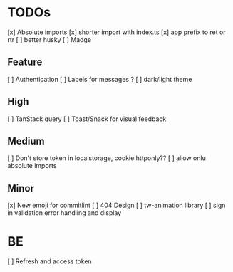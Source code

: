 # TODOs

[x] Absolute imports
[x] shorter import with index.ts
[x] app prefix to ret or rtr
[ ] better husky
[ ] Madge

## Feature

[ ] Authentication
[ ] Labels for messages ?
[ ] dark/light theme

## High

[ ] TanStack query
[ ] Toast/Snack for visual feedback

## Medium

[ ] Don't store token in localstorage, cookie httponly??
[ ] allow onlu absolute imports

## Minor

[x] New emoji for commitlint
[ ] 404 Design
[ ] tw-animation library
[ ] sign in validation error handling and display

# BE

[ ] Refresh and access token
